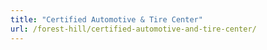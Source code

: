 ```yaml
---
title: "Certified Automotive & Tire Center"
url: /forest-hill/certified-automotive-and-tire-center/
---
```

